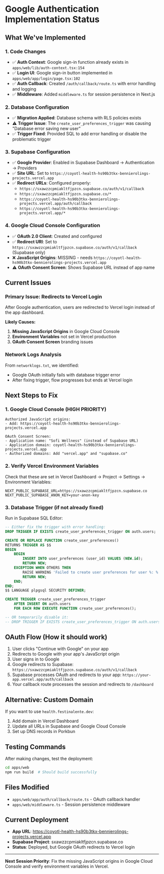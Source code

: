 # Google Authentication Implementation Status

## What We've Implemented

### 1. Code Changes
- ✅ **Auth Context**: Google sign-in function already exists in `apps/web/lib/auth-context.tsx:154`
- ✅ **Login UI**: Google sign-in button implemented in `apps/web/app/login/page.tsx:102`
- ✅ **Auth Callback**: Created `/auth/callback/route.ts` with error handling and logging
- ✅ **Middleware**: Added `middleware.ts` for session persistence in Next.js

### 2. Database Configuration
- ✅ **Migration Applied**: Database schema with RLS policies exists
- ⚠️ **Trigger Issue**: The `create_user_preferences_trigger` was causing "Database error saving new user"
- ✅ **Trigger Fixed**: Provided SQL to add error handling or disable the problematic trigger

### 3. Supabase Configuration
- ✅ **Google Provider**: Enabled in Supabase Dashboard → Authentication → Providers
- ✅ **Site URL**: Set to `https://coyotl-health-hs90b3tkx-bennierolings-projects.vercel.app`
- ✅ **Redirect URLs**: Configured properly:
  - `https://sxawzzcpmiakltfjpzcn.supabase.co/auth/v1/callback`
  - `https://sxawzzcpmiakltfjpzcn.supabase.co/*`
  - `https://coyotl-health-hs90b3tkx-bennierolings-projects.vercel.app/auth/callback`
  - `https://coyotl-health-hs90b3tkx-bennierolings-projects.vercel.app/*`

### 4. Google Cloud Console Configuration
- ✅ **OAuth 2.0 Client**: Created and configured
- ✅ **Redirect URI**: Set to `https://sxawzzcpmiakltfjpzcn.supabase.co/auth/v1/callback` (Supabase only)
- ❌ **JavaScript Origins**: MISSING - needs `https://coyotl-health-hs90b3tkx-bennierolings-projects.vercel.app`
- ⚠️ **OAuth Consent Screen**: Shows Supabase URL instead of app name

## Current Issues

### Primary Issue: Redirects to Vercel Login
After Google authentication, users are redirected to Vercel login instead of the app dashboard.

**Likely Causes:**
1. **Missing JavaScript Origins** in Google Cloud Console
2. **Environment Variables** not set in Vercel production
3. **OAuth Consent Screen** branding issues

### Network Logs Analysis
From `networklogs.txt`, we identified:
- Google OAuth initially fails with database trigger error
- After fixing trigger, flow progresses but ends at Vercel login

## Next Steps to Fix

### 1. Google Cloud Console (HIGH PRIORITY)
```
Authorized JavaScript origins:
- Add: https://coyotl-health-hs90b3tkx-bennierolings-projects.vercel.app

OAuth Consent Screen:
- Application name: "Sofi Wellness" (instead of Supabase URL)
- Application domain: coyotl-health-hs90b3tkx-bennierolings-projects.vercel.app
- Authorized domains: Add "vercel.app" and "supabase.co"
```

### 2. Verify Vercel Environment Variables
Check that these are set in Vercel Dashboard → Project → Settings → Environment Variables:
```
NEXT_PUBLIC_SUPABASE_URL=https://sxawzzcpmiakltfjpzcn.supabase.co
NEXT_PUBLIC_SUPABASE_ANON_KEY=your-anon-key
```

### 3. Database Trigger (if not already fixed)
Run in Supabase SQL Editor:
```sql
-- Either fix the trigger with error handling:
DROP TRIGGER IF EXISTS create_user_preferences_trigger ON auth.users;

CREATE OR REPLACE FUNCTION create_user_preferences()
RETURNS TRIGGER AS $$
BEGIN
    BEGIN
        INSERT INTO user_preferences (user_id) VALUES (NEW.id);
        RETURN NEW;
    EXCEPTION WHEN OTHERS THEN
        RAISE WARNING 'Failed to create user preferences for user %: %', NEW.id, SQLERRM;
        RETURN NEW;
    END;
END;
$$ LANGUAGE plpgsql SECURITY DEFINER;

CREATE TRIGGER create_user_preferences_trigger
    AFTER INSERT ON auth.users
    FOR EACH ROW EXECUTE FUNCTION create_user_preferences();

-- OR temporarily disable it:
-- DROP TRIGGER IF EXISTS create_user_preferences_trigger ON auth.users;
```

## OAuth Flow (How it should work)
1. User clicks "Continue with Google" on your app
2. Redirects to Google with your app's JavaScript origin
3. User signs in to Google
4. Google redirects to Supabase: `https://sxawzzcpmiakltfjpzcn.supabase.co/auth/v1/callback`
5. Supabase processes OAuth and redirects to your app: `https://your-app.vercel.app/auth/callback`
6. Your callback route processes the session and redirects to `/dashboard`

## Alternative: Custom Domain
If you want to use `health.festinalente.dev`:
1. Add domain in Vercel Dashboard
2. Update all URLs in Supabase and Google Cloud Console
3. Set up DNS records in Porkbun

## Testing Commands
After making changes, test the deployment:
```bash
cd apps/web
npm run build  # Should build successfully
```

## Files Modified
- `apps/web/app/auth/callback/route.ts` - OAuth callback handler
- `apps/web/middleware.ts` - Session persistence middleware

## Current Deployment
- **App URL**: https://coyotl-health-hs90b3tkx-bennierolings-projects.vercel.app
- **Supabase Project**: sxawzzcpmiakltfjpzcn.supabase.co
- **Status**: Deployed, but Google OAuth redirects to Vercel login

---

**Next Session Priority**: Fix the missing JavaScript origins in Google Cloud Console and verify environment variables in Vercel.